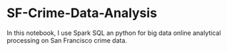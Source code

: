 # SF-Crime-Data-Analysis

In this notebook, I use Spark SQL an python for big data online analytical processing on San Francisco crime data.
